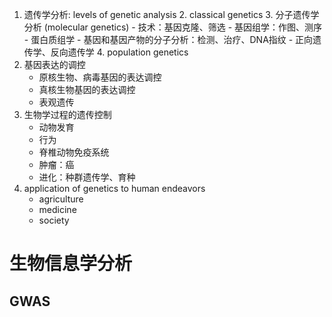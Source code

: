 1. 遗传学分析: levels of genetic analysis
	2. classical genetics
	3. 分子遗传学分析 (molecular genetics)
		 - 技术：基因克隆、筛选
		 - 基因组学：作图、测序
		 - 蛋白质组学
		 - 基因和基因产物的分子分析：检测、治疗、DNA指纹
		 - 正向遗传学、反向遗传学
	4. population genetics
2. 基因表达的调控
	 - 原核生物、病毒基因的表达调控
	 - 真核生物基因的表达调控
	 - 表观遗传
3. 生物学过程的遗传控制
	 - 动物发育
	 - 行为
	 - 脊椎动物免疫系统
	 - 肿瘤：癌
	 - 进化：种群遗传学、育种
4. application of genetics to human endeavors
	 - agriculture
	 - medicine
	 - society

# 生物信息学分析

## GWAS


